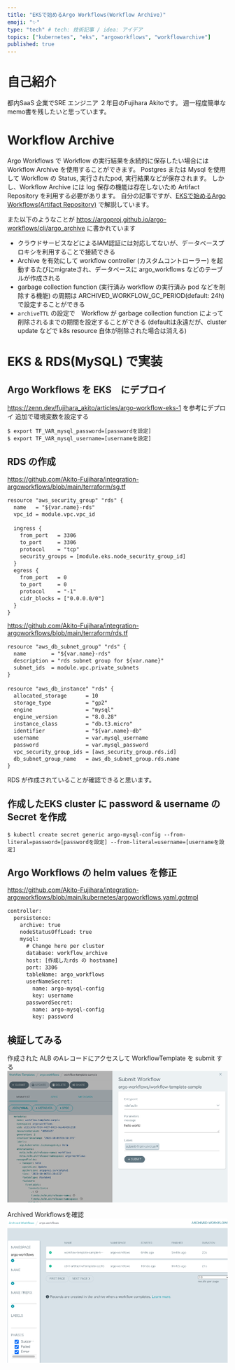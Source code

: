 ```yaml
---
title: "EKSで始めるArgo Workflows(Workflow Archive)"
emoji: "✨"
type: "tech" # tech: 技術記事 / idea: アイデア
topics: ["kubernetes", "eks", "argoworkflows", "workflowarchive"]
published: true
---
```


# 自己紹介
都内SaaS 企業でSRE エンジニア ２年目のFujihara Akitoです。
週一程度簡単なmemo書を残したいと思っています。

# Workflow Archive
Argo Workflows で Workflow の実行結果を永続的に保存したい場合には Workflow Archive を使用することができます。
Postgres または Mysql を使用して Workflow の Status, 実行されたpod, 実行結果などが保存されます。
しかし、Workflow Archive には log 保存の機能は存在しないため Artifact Repository を利用する必要があります。
自分の記事ですが、[EKSで始めるArgo Workflows(Artifact Repository)](https://zenn.dev/fujihara_akito/articles/argo-workflow-eks-artifact-repository) で解説しています。

また以下のようなことが https://argoproj.github.io/argo-workflows/cli/argo_archive に書かれています
- クラウドサービスなどによるIAM認証には対応してないが、データベースプロキシを利用することで接続できる
- Archive を有効にして workflow controller (カスタムコントローラー) を起動するたびにmigrateされ、データベースに argo_workflows などのテーブルが作成される
- garbage collection function (実行済み workflow の実行済み pod などを削除する機能) の周期は ARCHIVED_WORKFLOW_GC_PERIOD(default: 24h) で設定することができる
- `archiveTTL` の設定で　Workflow が garbage collection function によって削除されるまでの期間を設定することができる (defaultは永遠だが、cluster update などで k8s resource 自体が削除された場合は消える)

# EKS & RDS(MySQL) で実装

## Argo Workflows を EKS　にデプロイ
https://zenn.dev/fujihara_akito/articles/argo-workflow-eks-1 を参考にデプロイ
追加で環境変数を設定する
```
$ export TF_VAR_mysql_password=[passwordを設定]
$ export TF_VAR_mysql_username=[usernameを設定]
```

## RDS の作成

https://github.com/Akito-Fujihara/integration-argoworkflows/blob/main/terraform/sg.tf
```
resource "aws_security_group" "rds" {
  name   = "${var.name}-rds"
  vpc_id = module.vpc.vpc_id

  ingress {
    from_port   = 3306
    to_port     = 3306
    protocol    = "tcp"
    security_groups = [module.eks.node_security_group_id]
  }
  egress {
    from_port   = 0
    to_port     = 0
    protocol    = "-1"
    cidr_blocks = ["0.0.0.0/0"]
  }
}
```

https://github.com/Akito-Fujihara/integration-argoworkflows/blob/main/terraform/rds.tf
```
resource "aws_db_subnet_group" "rds" {
  name        = "${var.name}-rds"
  description = "rds subnet group for ${var.name}"
  subnet_ids  = module.vpc.private_subnets
}

resource "aws_db_instance" "rds" {
  allocated_storage      = 10
  storage_type           = "gp2"
  engine                 = "mysql"
  engine_version         = "8.0.28"
  instance_class         = "db.t3.micro"
  identifier             = "${var.name}-db"
  username               = var.mysql_username
  password               = var.mysql_password
  vpc_security_group_ids = [aws_security_group.rds.id]
  db_subnet_group_name   = aws_db_subnet_group.rds.name
}
```
RDS が作成されていることが確認できると思います。

## 作成したEKS cluster に password & username の　Secret を作成
```
$ kubectl create secret generic argo-mysql-config --from-literal=password=[passwordを設定] --from-literal=username=[usernameを設定]
```

## Argo Workflows の helm values を修正

https://github.com/Akito-Fujihara/integration-argoworkflows/blob/main/kubernetes/argoworkflows.yaml.gotmpl
```
controller:
  persistence:
    archive: true
    nodeStatusOffLoad: true
    mysql:
      # Change here per cluster
      database: workflow_archive
      host: [作成したrds の hostname]
      port: 3306
      tableName: argo_workflows
      userNameSecret:
        name: argo-mysql-config
        key: username
      passwordSecret:
        name: argo-mysql-config
        key: password
```

## 検証してみる
作成された ALB のAレコードにアクセスして WorkflowTemplate を submit する
![](/images/argo-workflows/workflow-submit.png)

Archived Workflowsを確認
![](/images/argo-workflows/archived-workflows.png)
